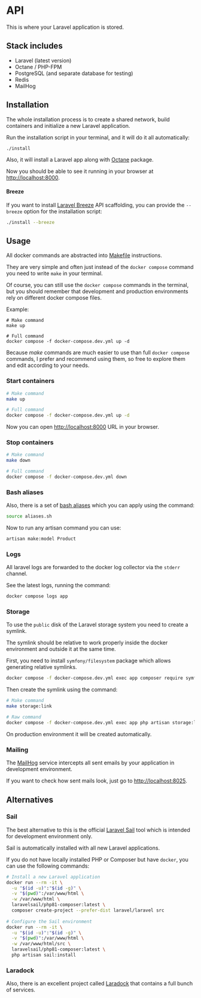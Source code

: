 # API

This is where your Laravel application is stored.

## Stack includes

* Laravel (latest version)
* Octane / PHP-FPM
* PostgreSQL (and separate database for testing)
* Redis
* MailHog

## Installation

The whole installation process is to create a shared network, build containers and initialize a new Laravel application.

Run the installation script in your terminal, and it will do it all automatically:

```bash
./install
```

Also, it will install a Laravel app along with [Octane](https://laravel.com/docs/octane) package.

Now you should be able to see it running in your browser at [http://localhost:8000](http://localhost:8000).

#### Breeze

If you want to install [Laravel Breeze](https://laravel.com/docs/starter-kits#breeze-and-next) API scaffolding, you can provide the `--breeze` option for the installation script:

```bash
./install --breeze
```

## Usage

All docker commands are abstracted into [Makefile](./Makefile) instructions.

They are very simple and often just instead of the `docker compose` command you need to write `make` in your terminal.

Of course, you can still use the `docker compose` commands in the terminal, but you should remember that development and production environments rely on different docker compose files. 

Example:
```
# Make command
make up

# Full command
docker compose -f docker-compose.dev.yml up -d
```

Because *make* commands are much easier to use than full `docker compose` commands, I prefer and recommend using them, so free to explore them and edit according to your needs.

### Start containers

```bash
# Make command
make up

# Full command
docker compose -f docker-compose.dev.yml up -d
```

Now you can open [http://localhost:8000](http://localhost:8000) URL in your browser.

### Stop containers

```bash
# Make command
make down

# Full command
docker compose -f docker-compose.dev.yml down
```

### Bash aliases

Also, there is a set of [bash aliases](./aliases.sh) which you can apply using the command:

```bash
source aliases.sh
```

Now to run any artisan command you can use:

```bash
artisan make:model Product
```

### Logs

All laravel logs are forwarded to the docker log collector via the `stderr` channel.

See the latest logs, running the command:

```bash
docker compose logs app
```

### Storage

To use the `public` disk of the Laravel storage system you need to create a symlink.

The symlink should be relative to work properly inside the docker environment and outside it at the same time.

First, you need to install `symfony/filesystem` package which allows generating relative symlinks.

```bash
docker compose -f docker-compose.dev.yml exec app composer require symfony/filesystem --dev
```

Then create the symlink using the command:

```bash
# Make command
make storage:link

# Raw command
docker compose -f docker-compose.dev.yml exec app php artisan storage:link --relative
```

On production environment it will be created automatically.

### Mailing

The [MailHog](https://github.com/mailhog/mailhog) service intercepts all sent emails by your application in development environment.

If you want to check how sent mails look, just go to [http://localhost:8025](http://localhost:8025).

## Alternatives

### Sail

The best alternative to this is the official [Laravel Sail](https://laravel.com/docs/9.x/sail) tool which is intended for development environment only.

Sail is automatically installed with all new Laravel applications. 

If you do not have locally installed PHP or Composer but have `docker`, you can use the following commands: 

```bash
# Install a new Laravel application
docker run --rm -it \
  -u "$(id -u)":"$(id -g)" \
  -v "$(pwd)":/var/www/html \
  -w /var/www/html \
  laravelsail/php81-composer:latest \
  composer create-project --prefer-dist laravel/laravel src
  
# Configure the Sail environment 
docker run --rm -it \
  -u "$(id -u)":"$(id -g)" \
  -v "$(pwd)":/var/www/html \
  -w /var/www/html/src \
  laravelsail/php81-composer:latest \
  php artisan sail:install
```

### Laradock

Also, there is an excellent project called [Laradock](https://laradock.io/) that contains a full bunch of services.
